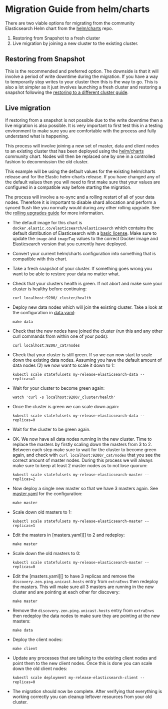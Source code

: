 # Migration Guide from helm/charts

There are two viable options for migrating from the community Elasticsearch Helm
chart from the [helm/charts][] repo.

1. Restoring from Snapshot to a fresh cluster
2. Live migration by joining a new cluster to the existing cluster.

## Restoring from Snapshot

This is the recommended and preferred option. The downside is that it will
involve a period of write downtime during the migration. If you have a way to
temporarily stop writes to your cluster then this is the way to go. This is also
a lot simpler as it just involves launching a fresh cluster and restoring a
snapshot following the [restoring to a different cluster guide][].

## Live migration

If restoring from a snapshot is not possible due to the write downtime then a
live migration is also possible. It is very important to first test this in a
testing environment to make sure you are comfortable with the process and fully
understand what is happening.

This process will involve joining a new set of master, data and client nodes to
an existing cluster that has been deployed using the [helm/charts][] community
chart. Nodes will then be replaced one by one in a controlled fashion to
decommission the old cluster.

This example will be using the default values for the existing helm/charts
release and for the Elastic helm-charts release. If you have changed any of the
default values then you will need to first make sure that your values are
configured in a compatible way before starting the migration.

The process will involve a re-sync and a rolling restart of all of your data
nodes. Therefore it is important to disable shard allocation and perform a
synced flush like you normally would during any other rolling upgrade. See the
[rolling upgrades guide][] for more information.

- The default image for this chart is
  `docker.elastic.co/elasticsearch/elasticsearch` which contains the default
  distribution of Elasticsearch with a [basic license][]. Make sure to update
  the `image` and `imageTag` values to the correct Docker image and
  Elasticsearch version that you currently have deployed.

- Convert your current helm/charts configuration into something that is
  compatible with this chart.

- Take a fresh snapshot of your cluster. If something goes wrong you want to be
  able to restore your data no matter what.

- Check that your clusters health is green. If not abort and make sure your
  cluster is healthy before continuing:

  ```
  curl localhost:9200/_cluster/health
  ```

- Deploy new data nodes which will join the existing cluster. Take a look at the
  configuration in [data.yaml][]:

  ```
  make data
  ```

- Check that the new nodes have joined the cluster (run this and any other curl
  commands from within one of your pods):

  ```
  curl localhost:9200/_cat/nodes
  ```

- Check that your cluster is still green. If so we can now start to scale down
  the existing data nodes. Assuming you have the default amount of data nodes
  (2) we now want to scale it down to 1:

  ```
  kubectl scale statefulsets my-release-elasticsearch-data --replicas=1
  ```

- Wait for your cluster to become green again:

  ```
  watch 'curl -s localhost:9200/_cluster/health'
  ```

- Once the cluster is green we can scale down again:

  ```
  kubectl scale statefulsets my-release-elasticsearch-data --replicas=0
  ```

- Wait for the cluster to be green again.
- OK. We now have all data nodes running in the new cluster. Time to replace the
  masters by firstly scaling down the masters from 3 to 2. Between each step
  make sure to wait for the cluster to become green again, and check with
  `curl localhost:9200/_cat/nodes` that you see the correct amount of master
  nodes. During this process we will always make sure to keep at least 2 master
  nodes as to not lose quorum:

  ```
  kubectl scale statefulsets my-release-elasticsearch-master --replicas=2
  ```

- Now deploy a single new master so that we have 3 masters again. See
  [master.yaml][] for the configuration:

  ```
  make master
  ```

- Scale down old masters to 1:

  ```
  kubectl scale statefulsets my-release-elasticsearch-master --replicas=1
  ```

- Edit the masters in [masters.yaml][] to 2 and redeploy:

  ```
  make master
  ```

- Scale down the old masters to 0:

  ```
  kubectl scale statefulsets my-release-elasticsearch-master --replicas=0
  ```

- Edit the [masters.yaml][] to have 3 replicas and remove the
  `discovery.zen.ping.unicast.hosts` entry from `extraEnvs` then redeploy the
  masters. This will make sure all 3 masters are running in the new cluster and
  are pointing at each other for discovery:

  ```
  make master
  ```

- Remove the `discovery.zen.ping.unicast.hosts` entry from `extraEnvs` then
  redeploy the data nodes to make sure they are pointing at the new masters:

  ```
  make data
  ```

- Deploy the client nodes:

  ```
  make client
  ```

- Update any processes that are talking to the existing client nodes and point
  them to the new client nodes. Once this is done you can scale down the old
  client nodes:

  ```
  kubectl scale deployment my-release-elasticsearch-client --replicas=0
  ```

- The migration should now be complete. After verifying that everything is
  working correctly you can cleanup leftover resources from your old cluster.

[basic license]: https://www.elastic.co/subscriptions
[data.yaml]:
  https://github.com/elastic/helm-charts/blob/7.17/elasticsearch/examples/migration/data.yaml
[helm/charts]: https://github.com/helm/charts/tree/7.17/stable/elasticsearch
[master.yaml]:
  https://github.com/elastic/helm-charts/blob/7.17/elasticsearch/examples/migration/master.yaml
[restoring to a different cluster guide]:
  https://www.elastic.co/guide/en/elasticsearch/reference/6.8/modules-snapshots.html#_restoring_to_a_different_cluster
[rolling upgrades guide]:
  https://www.elastic.co/guide/en/elasticsearch/reference/6.8/rolling-upgrades.html
